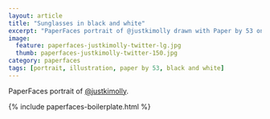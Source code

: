 ```yaml
---
layout: article
title: "Sunglasses in black and white"
excerpt: "PaperFaces portrait of @justkimolly drawn with Paper by 53 on an iPad."
image: 
  feature: paperfaces-justkimolly-twitter-lg.jpg
  thumb: paperfaces-justkimolly-twitter-150.jpg
category: paperfaces
tags: [portrait, illustration, paper by 53, black and white]
---
```


PaperFaces portrait of [@justkimolly](http://twitter.com/justkimolly).

{% include paperfaces-boilerplate.html %}